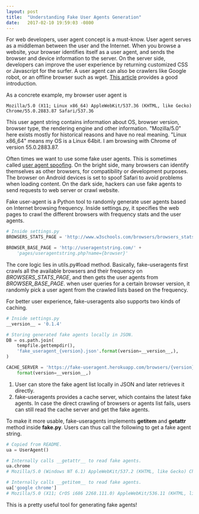 ```yaml
---
layout: post
title:  "Understanding Fake User Agents Generation"
date:   2017-02-10 19:59:03 -0800
---
```

For web developers, user agent concept is a must-know.
User agent serves as a middleman between the user and the Internet. When you browse a website, your browser identifies itself as a user agent, and sends the browser and device information to the server. On the server side, developers can improve the user experience by returning customized CSS or Javascript for the surfer. A user agent can also be crawlers like Google robot, or an offline browser such as wget. [This article](http://www.whoishostingthis.com/tools/user-agent/) provides a good introduction.

As a concrete example, my browser user agent is

```
Mozilla/5.0 (X11; Linux x86_64) AppleWebKit/537.36 (KHTML, like Gecko)
Chrome/55.0.2883.87 Safari/537.36
```

This user agent string contains information about OS, browser version, browser type, the rendering engine and other information. "Mozilla/5.0" here exists mostly for historical reasons and have no real meaning. "Linux x86_64" means my OS is a Linux 64bit. I am browsing with Chrome of version  55.0.2883.87.

Often times we want to use some fake user agents. This is sometimes called [user agent spoofing](http://www.whoishostingthis.com/tools/user-agent/). On the bright side, many browsers can identify themselves as other browsers, for compatibility or development purposes. The browser on Android devices is set to spoof Safari to avoid problems when loading content. On the dark side, hackers can use fake agents to send requests to web server or crawl website.

Fake user-agent is a Python tool to randomly generate user agents based on Internet browsing frequency. Inside settings.py, it specifies the web pages to crawl the different browsers with frequency stats and the user agents.

```Python
# Inside settings.py
BROWSERS_STATS_PAGE = 'http://www.w3schools.com/browsers/browsers_stats.asp'

BROWSER_BASE_PAGE = 'http://useragentstring.com/' +
    'pages/useragentstring.php?name={browser}'
```

The core logic lies in utils.py#load method. Basically, fake-useragents first crawls all the available browsers and their frequency on *BROWSERS_STATS_PAGE*, and then gets the user agents from *BROWSER_BASE_PAGE*.
when user queries for a certain browser version, it randomly pick a user agent from the crawled lists based on the frequency.

For better user experience, fake-useragents also supports two kinds of caching. 

```Python
# Inside settings.py
__version__ = '0.1.4'

# Storing generated fake agents locally in JSON.
DB = os.path.join(
    tempfile.gettempdir(),
    'fake_useragent_{version}.json'.format(version=__version__,),
)

CACHE_SERVER = 'https://fake-useragent.herokuapp.com/browsers/{version}'.
    format(version=__version__,)
```

1. User can store the fake agent list locally in JSON and later retrieves it directly. 
2. fake-useragents provides a cache server, which contains the latest fake agents. In case the direct crawling of browsers or agents list fails, users can still read the cache server and get the fake agents.

To make it more usable, fake-useragents implements __getitem__ and __getattr__ method inside **fake.py**. Users can thus call the following to get a fake agent string.

```Python
# Copied from README.
ua = UserAgent()

# Internally calls __getattr__ to read fake agents.
ua.chrome
# Mozilla/5.0 (Windows NT 6.1) AppleWebKit/537.2 (KHTML, like Gecko) Chrome/22.0.1216.0 Safari/537.2'

# Internally calls __getitem__ to read fake agents.
ua['google chrome']
# Mozilla/5.0 (X11; CrOS i686 2268.111.0) AppleWebKit/536.11 (KHTML, like Gecko) Chrome/20.0.1132.57 Safari/536.11

```

This is a pretty useful tool for generating fake agents!
